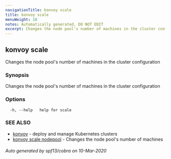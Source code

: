 ```yaml
---
navigationTitle: konvoy scale
title: konvoy scale
menuWeight: 10
notes: Automatically generated, DO NOT EDIT
excerpt: Changes the node pool's number of machines in the cluster configuration
---
```


## konvoy scale

Changes the node pool's number of machines in the cluster configuration

### Synopsis

Changes the node pool's number of machines in the cluster configuration

### Options

```
  -h, --help   help for scale
```

### SEE ALSO

* [konvoy](../)	 - deploy and manage Kubernetes clusters
* [konvoy scale nodepool](./konvoy-scale-nodepool/)	 - Changes the node pool's number of machines

###### Auto generated by spf13/cobra on 10-Mar-2020
